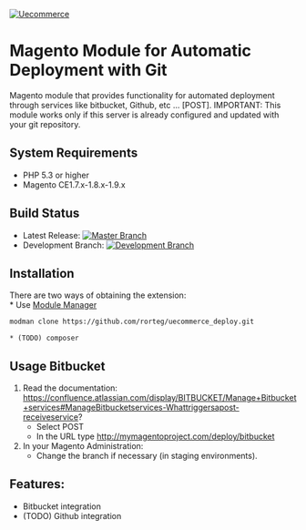 <a href="http://www.uecommerce.com.br">![Uecommerce](http://www.uecommerce.com.br/wp-content/uploads/2012/11/logo2.gif)</a>

Magento Module for Automatic Deployment with Git
================================================

Magento module that provides functionality for automated deployment through services like bitbucket, Github, etc ... [POST].
IMPORTANT: This module works only if this server is already configured and updated with your git repository.

System Requirements
-------------------
* PHP 5.3 or higher
* Magento CE1.7.x-1.8.x-1.9.x

Build Status
------------
* Latest Release: [![Master Branch](https://travis-ci.org/rorteg/uecommerce_deploy.png?branch=master)](https://travis-ci.org/rorteg/uecommerce_deploy)
* Development Branch: [![Development Branch](https://travis-ci.org/rorteg/uecommerce_deploy.png?branch=develop)](https://travis-ci.org/rorteg/uecommerce_deploy)

Installation
------------
There are two ways of obtaining the extension:    
    * Use [Module Manager](https://github.com/colinmollenhour/modman)
```bash
modman clone https://github.com/rorteg/uecommerce_deploy.git
```

    * (TODO) composer

Usage Bitbucket
---------------
1. Read the documentation: https://confluence.atlassian.com/display/BITBUCKET/Manage+Bitbucket+services#ManageBitbucketservices-Whattriggersapost-receiveservice?
    * Select POST
    * In the URL type http://mymagentoproject.com/deploy/bitbucket
2. In your Magento Administration:
    * Change the branch if necessary (in staging environments).

Features:
---------
* Bitbucket integration
* (TODO) Github integration
